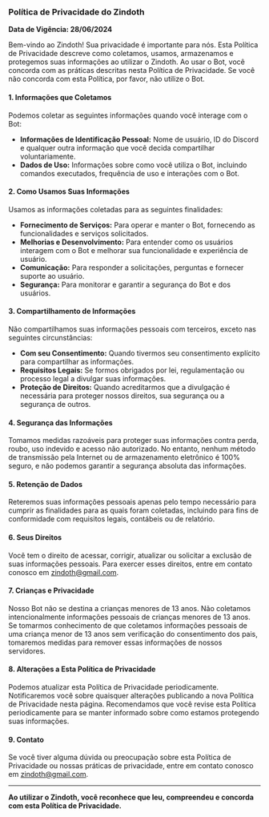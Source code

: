 ### Política de Privacidade do Zindoth

**Data de Vigência: 28/06/2024**

Bem-vindo ao Zindoth! Sua privacidade é importante para nós. Esta Política de Privacidade descreve como coletamos, usamos, armazenamos e protegemos suas informações ao utilizar o Zindoth. Ao usar o Bot, você concorda com as práticas descritas nesta Política de Privacidade. Se você não concorda com esta Política, por favor, não utilize o Bot.

#### 1. Informações que Coletamos
Podemos coletar as seguintes informações quando você interage com o Bot:

- **Informações de Identificação Pessoal:** Nome de usuário, ID do Discord e qualquer outra informação que você decida compartilhar voluntariamente.
- **Dados de Uso:** Informações sobre como você utiliza o Bot, incluindo comandos executados, frequência de uso e interações com o Bot.

#### 2. Como Usamos Suas Informações
Usamos as informações coletadas para as seguintes finalidades:

- **Fornecimento de Serviços:** Para operar e manter o Bot, fornecendo as funcionalidades e serviços solicitados.
- **Melhorias e Desenvolvimento:** Para entender como os usuários interagem com o Bot e melhorar sua funcionalidade e experiência de usuário.
- **Comunicação:** Para responder a solicitações, perguntas e fornecer suporte ao usuário.
- **Segurança:** Para monitorar e garantir a segurança do Bot e dos usuários.

#### 3. Compartilhamento de Informações
Não compartilhamos suas informações pessoais com terceiros, exceto nas seguintes circunstâncias:

- **Com seu Consentimento:** Quando tivermos seu consentimento explícito para compartilhar as informações.
- **Requisitos Legais:** Se formos obrigados por lei, regulamentação ou processo legal a divulgar suas informações.
- **Proteção de Direitos:** Quando acreditarmos que a divulgação é necessária para proteger nossos direitos, sua segurança ou a segurança de outros.

#### 4. Segurança das Informações
Tomamos medidas razoáveis para proteger suas informações contra perda, roubo, uso indevido e acesso não autorizado. No entanto, nenhum método de transmissão pela Internet ou de armazenamento eletrônico é 100% seguro, e não podemos garantir a segurança absoluta das informações.

#### 5. Retenção de Dados
Reteremos suas informações pessoais apenas pelo tempo necessário para cumprir as finalidades para as quais foram coletadas, incluindo para fins de conformidade com requisitos legais, contábeis ou de relatório.

#### 6. Seus Direitos
Você tem o direito de acessar, corrigir, atualizar ou solicitar a exclusão de suas informações pessoais. Para exercer esses direitos, entre em contato conosco em zindoth@gmail.com.

#### 7. Crianças e Privacidade
Nosso Bot não se destina a crianças menores de 13 anos. Não coletamos intencionalmente informações pessoais de crianças menores de 13 anos. Se tomarmos conhecimento de que coletamos informações pessoais de uma criança menor de 13 anos sem verificação do consentimento dos pais, tomaremos medidas para remover essas informações de nossos servidores.

#### 8. Alterações a Esta Política de Privacidade
Podemos atualizar esta Política de Privacidade periodicamente. Notificaremos você sobre quaisquer alterações publicando a nova Política de Privacidade nesta página. Recomendamos que você revise esta Política periodicamente para se manter informado sobre como estamos protegendo suas informações.

#### 9. Contato
Se você tiver alguma dúvida ou preocupação sobre esta Política de Privacidade ou nossas práticas de privacidade, entre em contato conosco em zindoth@gmail.com.

---

**Ao utilizar o Zindoth, você reconhece que leu, compreendeu e concorda com esta Política de Privacidade.**
